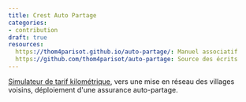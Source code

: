 ```yaml
---
title: Crest Auto Partage
categories:
- contribution
draft: true
resources:
  https://thom4parisot.github.io/auto-partage/: Manuel associatif
  https://github.com/thom4parisot/auto-partage: Source des écrits
---
```


[Simulateur de tarif kilométrique](https://observablehq.com/@thom4/frais-kilometriques-autopartage), vers une mise en réseau des villages voisins, déploiement d'une assurance auto-partage.

<!-- -->
